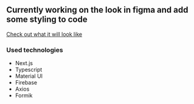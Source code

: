 ## Currently working on the look in figma and add some styling to code
[Check out what it will look like](https://www.figma.com/file/8BWwJ2PLUyNifepVuCOr7P/Lidlomix-przepisy?type=design&node-id=0%3A1&t=9fF9Hv69pNGZbNwE-1)


### Used technologies
- Next.js
- Typescript
- Material UI
- Firebase
- Axios
- Formik
